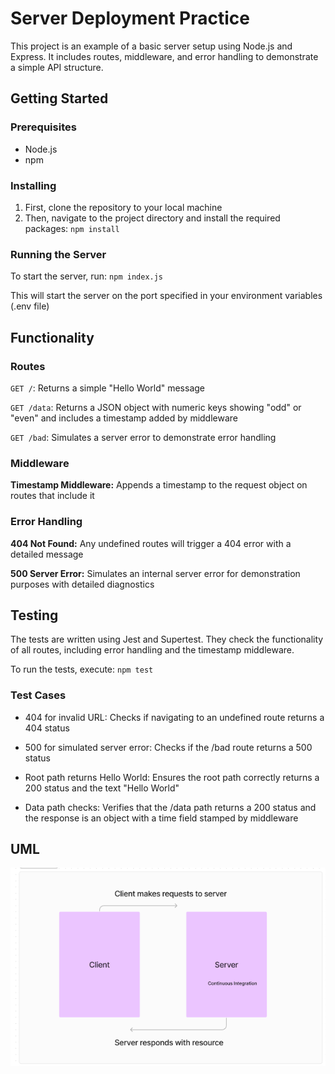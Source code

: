 # Server Deployment Practice
This project is an example of a basic server setup using Node.js and Express. It includes routes, middleware, and error handling to demonstrate a simple API structure.

## Getting Started
### Prerequisites
- Node.js
- npm

### Installing
1. First, clone the repository to your local machine
2. Then, navigate to the project directory and install the required packages: `npm install`

### Running the Server
To start the server, run: `npm index.js`

This will start the server on the port specified in your environment variables (.env file)

## Functionality
### Routes
`GET /`: Returns a simple "Hello World" message

`GET /data`: Returns a JSON object with numeric keys showing "odd" or "even" and includes a timestamp added by middleware

`GET /bad`: Simulates a server error to demonstrate error handling

### Middleware
**Timestamp Middleware:** Appends a timestamp to the request object on routes that include it

### Error Handling
**404 Not Found:** Any undefined routes will trigger a 404 error with a detailed message

**500 Server Error:** Simulates an internal server error for demonstration purposes with detailed diagnostics

## Testing
The tests are written using Jest and Supertest. They check the functionality of all routes, including error handling and the timestamp middleware.

To run the tests, execute: `npm test`

### Test Cases
- 404 for invalid URL: Checks if navigating to an undefined route returns a 404 status

- 500 for simulated server error: Checks if the /bad route returns a 500 status

- Root path returns Hello World: Ensures the root path correctly returns a 200 status and the text "Hello World"

- Data path checks: Verifies that the /data path returns a 200 status and the response is an object with a time field stamped by middleware

## UML 
![UML Diagram](./img/uml.png)
